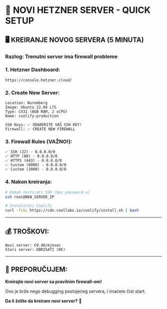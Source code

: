 # 🚀 NOVI HETZNER SERVER - QUICK SETUP

## 🖥️ **KREIRANJE NOVOG SERVERA (5 MINUTA)**

### **Razlog:** Trenutni server ima firewall probleme

### **1. Hetzner Dashboard:**
```
https://console.hetzner.cloud/
```

### **2. Create New Server:**
```
Location: Nuremberg
Image: Ubuntu 22.04 LTS
Type: CX31 (8GB RAM, 2 vCPU)
Name: coolify-production

SSH Keys: ✅ ODABERITE VAŠ SSH KEY!
Firewall: ✅ CREATE NEW FIREWALL
```

### **3. Firewall Rules (VAŽNO!):**
```
✅ SSH (22) - 0.0.0.0/0
✅ HTTP (80) - 0.0.0.0/0  
✅ HTTPS (443) - 0.0.0.0/0
✅ Custom (8000) - 0.0.0.0/0
✅ Custom (3000) - 0.0.0.0/0
```

### **4. Nakon kreiranja:**
```bash
# Odmah testirati SSH (bez password-a)
ssh root@NEW_SERVER_IP

# Instalirati Coolify
curl -fsSL https://cdn.coollabs.io/coolify/install.sh | bash
```

---

## 💰 **TROŠKOVI:**
```
Novi server: €9.48/mjesec
Stari server: OBRISATI (0€)
```

---

## 🎯 **PREPORUČUJEM:**

**Kreirajte novi server sa pravilnim firewall-om!**

Ovo je brže nego debugging postojećeg servera, i imaćete čist start.

**Da li želite da kreiram novi server?** 🚀
